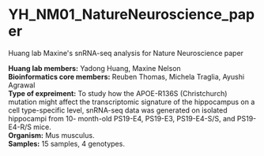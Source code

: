 # YH_NM01_NatureNeuroscience_paper
Huang lab Maxine's snRNA-seq analysis for Nature Neuroscience paper

**Huang lab members:** Yadong Huang, Maxine Nelson  
**Bioinformatics core members:** Reuben Thomas, Michela Traglia, Ayushi Agrawal  
**Type of expreiment:** To study how the APOE-R136S (Christchurch) mutation might affect the transcriptomic signature of the hippocampus on a cell type-specific level, snRNA-seq data was generated on isolated hippocampi from 10- month-old PS19-E4, PS19-E3, PS19-E4-S/S, and PS19-E4-R/S mice.    
**Organism:** Mus musculus.  
**Samples:** 15 samples, 4 genotypes. 


</br>

